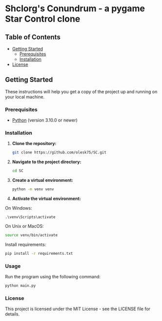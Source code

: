 # Shclorg's Conundrum - a pygame Star Control clone

## Table of Contents

- [Getting Started](#getting-started)
  - [Prerequisites](#prerequisites)
  - [Installation](#installation)
- [License](#license)

## Getting Started

These instructions will help you get a copy of the project up and running on your local machine.

### Prerequisites

- [Python](https://www.python.org/) (version 3.10.0 or newer)

### Installation

1. **Clone the repository:**

   ```bash
   git clone https://github.com/olesk75/SC.git
   ```

2. **Navigate to the project directory:**

    ```bash
    cd SC
    ```

3. **Create a virtual environment:**

    ```bash
    python -m venv venv
    ```

4. **Activate the virtual environment:**

On Windows:

```dos
.\venv\Scripts\activate
```

On Unix or MacOS:

```bash
source venv/bin/activate
```

Install requirements:

```bash
pip install -r requirements.txt
```

### Usage

Run the program using the following command:

```bash
python main.py
```

### License

This project is licensed under the MIT License - see the LICENSE file for details.